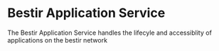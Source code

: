 # Bestir Application Service 

The Bestir Application Service handles the lifecyle and accessiblity of applications on the bestir network